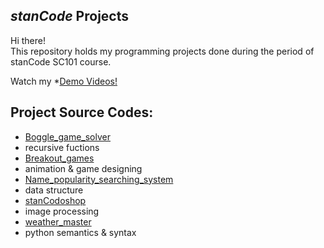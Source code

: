 ## *stanCode* Projects
Hi there!\
This repository holds my programming projects done during the period of stanCode SC101 course.

Watch my *[Demo Videos!](https://drive.google.com/drive/folders/1T6Q9RMnU8vpusJp5JTDI5Ez1Jys3W5UN?usp=sharing)

## Project Source Codes:
* [Boggle_game_solver](https://github.com/Howard1209/MystanCodeProjects/blob/main/stanCode_Projects/Boggle_game_solver/boggle.py)
 * recursive fuctions
* [Breakout_games](https://github.com/Howard1209/MystanCodeProjects/blob/main/stanCode_Projects/Breakout_games/breakout.py)
 * animation & game designing
* [Name_popularity_searching_system](https://github.com/Howard1209/MystanCodeProjects/blob/main/stanCode_Projects/name_popularity_searching_system/babygraphics.py)
 * data structure
* [stanCodoshop](https://github.com/Howard1209/MystanCodeProjects/blob/main/stanCode_Projects/stanCodoshop/stanCodoshop.py)
 * image processing
* [weather_master](https://github.com/Howard1209/MystanCodeProjects/blob/main/stanCode_Projects/weather_master/weather_master.py)
 * python semantics & syntax
